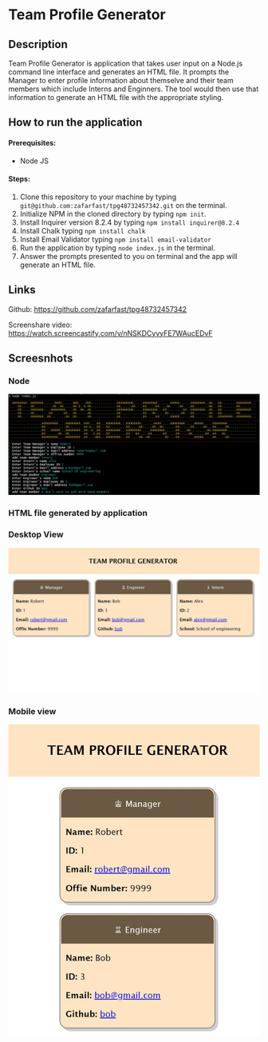 
# Team Profile Generator

## Description
Team Profile Generator is application that takes user input on a Node.js command line interface and generates an HTML file. It prompts the Manager to enter profile information about themselve and their team members which include Interns and Enginners. The tool would then use that information to generate an HTML file with the appropriate styling.

## How to run the application

#### Prerequisites:
- Node JS

#### Steps:

1) Clone this repository to your machine by typing `git@github.com:zafarfast/tpg48732457342.git` on the terminal.
2) Initialize NPM in the cloned directory by typing `npm init`. 
3) Install Inquirer version 8.2.4 by typing `npm install inquirer@8.2.4`
4) Install Chalk typing `npm install chalk`
5) Install Email Validator typing `npm install email-validator`
6) Run the application by typing `node index.js` in the terminal.
7) Answer the prompts presented to you on terminal and the app will generate an HTML file.

## Links
Github:
https://github.com/zafarfast/tpg48732457342

Screenshare video:
https://watch.screencastify.com/v/nNSKDCyvyFE7WAucEDvF

## Screesnhots

### Node
![Node](/assets/images/node_screenshot1.jpg)

### HTML file generated by application
### Desktop View
![Readme1](/assets/images/html_screenshot1.jpg)
### Mobile view
![Readme](/assets/images/html_screenshot2.jpg)
